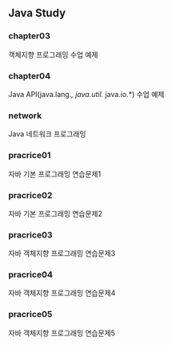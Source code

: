 ## Java Study

### chapter03
객체지향 프로그래밍 수업 예제

### chapter04
Java API(java.lang.*, java.util.* java.io.*) 수업 예제

### network
Java 네트워크 프로그래밍

### pracrice01
자바 기본 프로그래밍 연습문제1

### pracrice02
자바 기본 프로그래밍 연습문제2

### pracrice03
자바 객체지향 프로그래밍 연습문제3

### pracrice04
자바 객체지향 프로그래밍 연습문제4

### pracrice05
자바 객체지향 프로그래밍 연습문제5